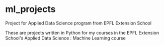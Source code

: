 # ml_projects
Project for Applied Data Science program from EPFL Extension School

These are projects written in Python for my courses in the EPFL Extension School's Applied Data Science : Machine Learning course
